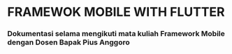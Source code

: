 # FRAMEWOK MOBILE WITH FLUTTER

### Dokumentasi selama mengikuti mata kuliah Framework Mobile dengan Dosen Bapak Pius Anggoro
